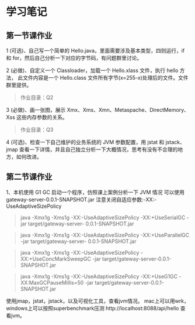 # 学习笔记

## 第一节课作业

1 (可选)、自己写一个简单的 Hello.java，里面需要涉及基本类型，四则运行，if 和
for，然后自己分析一下对应的字节码，有问题群里讨论。


2 (必做)、自定义一个 Classloader，加载一个 Hello.xlass 文件，执行 hello 方法， 此文件内容是一个 Hello.class 文件所有字节(x=255-x)处理后的文件。文件群里提供。
> 作业目录：Q2


3 (必做)、画一张图，展示 Xmx、Xms、Xmn、Metaspache、DirectMemory、Xss 这些内存参数的关系。
> 作业目录：Q3


4 (可选)、检查一下自己维护的业务系统的 JVM 参数配置，用 jstat 和 jstack、jmap 查看一下详情，并且自己独立分析一下大概情况，思考有没有不合理的地方，如何改进。


## 第二节课作业

1、本机使用 G1 GC 启动一个程序，仿照课上案例分析一下 JVM 情况
可以使用gateway-server-0.0.1-SNAPSHOT.jar 
注意关闭自适应参数:-XX:-UseAdaptiveSizePolicy

> java -Xmx1g -Xms1g -XX:-UseAdaptiveSizePolicy -XX:+UseSerialGC -jar target/gateway-server- 0.0.1-SNAPSHOT.jar

> java -Xmx1g -Xms1g -XX:-UseAdaptiveSizePolicy -XX:+UseParallelGC -jar target/gateway-server- 0.0.1-SNAPSHOT.jar

> java -Xmx1g -Xms1g -XX:-UseAdaptiveSizePolicy -XX:+UseConcMarkSweepGC -jar target/gateway-server-0.0.1-SNAPSHOT.jar

> java -Xmx1g -Xms1g -XX:-UseAdaptiveSizePolicy -XX:+UseG1GC -XX:MaxGCPauseMillis=50 -jar target/gateway-server-0.0.1-SNAPSHOT.jar

使用jmap，jstat，jstack，以及可视化工具，查看jvm情况。 mac上可以用wrk，windows上可以按照superbenchmark压测 http://localhost:8088/api/hello 查看jvm。
